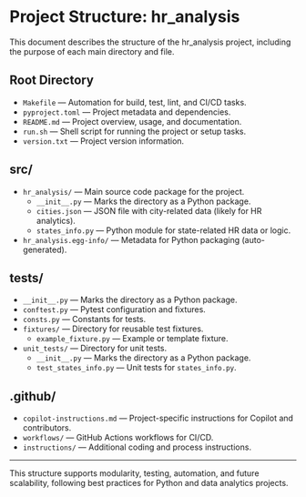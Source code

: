 # Project Structure: hr_analysis

This document describes the structure of the hr_analysis project, including the purpose of each main directory and file.

## Root Directory
- `Makefile` — Automation for build, test, lint, and CI/CD tasks.
- `pyproject.toml` — Project metadata and dependencies.
- `README.md` — Project overview, usage, and documentation.
- `run.sh` — Shell script for running the project or setup tasks.
- `version.txt` — Project version information.

## src/
- `hr_analysis/` — Main source code package for the project.
  - `__init__.py` — Marks the directory as a Python package.
  - `cities.json` — JSON file with city-related data (likely for HR analytics).
  - `states_info.py` — Python module for state-related HR data or logic.
- `hr_analysis.egg-info/` — Metadata for Python packaging (auto-generated).

## tests/
- `__init__.py` — Marks the directory as a Python package.
- `conftest.py` — Pytest configuration and fixtures.
- `consts.py` — Constants for tests.
- `fixtures/` — Directory for reusable test fixtures.
  - `example_fixture.py` — Example or template fixture.
- `unit_tests/` — Directory for unit tests.
  - `__init__.py` — Marks the directory as a Python package.
  - `test_states_info.py` — Unit tests for `states_info.py`.

## .github/
- `copilot-instructions.md` — Project-specific instructions for Copilot and contributors.
- `workflows/` — GitHub Actions workflows for CI/CD.
- `instructions/` — Additional coding and process instructions.

---

This structure supports modularity, testing, automation, and future scalability, following best practices for Python and data analytics projects.
